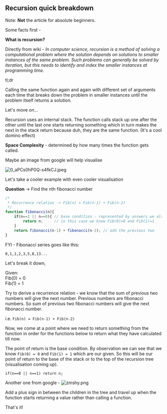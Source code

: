 ## Recursion quick breakdown

Note: **Not** the article for absolute beginners.

Some facts first - 

**What is recursion?**

Directly from wiki - *In computer science, recursion is a method of solving a computational problem where the solution depends on solutions to smaller instances of the same problem. Such problems can generally be solved by iteration, but this needs to identify and index the smaller instances at programming time.*

tl;dr

Calling the same function again and again with different set of arguments each time that breaks down the problem in smaller instances until the problem itself returns a solution.

Let's move on...

Recursion uses an internal stack. The function calls stack up one after the other until the last one starts returning something which in turn makes the next in the stack return because duh, they are the same function. (It's a cool domino effect)

**Space Complexity** - determined by how many times the function gets called.

Maybe an image from google will help visualise

![0_aPCs0hP0Q-s4fkCJ.jpeg](https://cdn.hashnode.com/res/hashnode/image/upload/v1644774979777/cPh-bikRJ.jpeg)

Let's take a cooler example with even cooler visualisation

**Question** -> Find the nth fibonacci number

```javascript
/* 
 * Recurrence relation -> Fib(n) = Fib(n-1) + Fib(n-2)
 */
function fibonacci(n){
    if(n==1 || n==0){ // base condition - represented by answers we already have
        return n;     // in this case we know Fib(0)=0 and Fib(1)=1
    }
    return fibonacci(n-1) + fibonacci(n-2); // add the previous two
}
```

FYI - Fibonacci series goes like this:

`0,1,1,2,3,5,8,13...`

Let's break it down,

Given: <br>
Fib(0) = 0 <br>
Fib(1) = 1  <br>

Try to derive a recurrence relation - we know that the sum of previous two numbers will give the next number. Previous numbers are fibonacci numbers. So sum of previous two fibonacci numbers will give the next fibonacci number.

i.e. `Fib(n) = Fib(n-1) + Fib(n-2)`

Now, we come at a point where we need to return something from the function in order for the functions below to return what they have calculated till now.

The point of return is the base condition. By observation we can see that we know `Fib(0) = 0` and `Fib(1) = 1` which are our given. So this will be our point of return to the base of the stack or to the top of the recursion tree (visualisation coming up).

```
if(n==0 || n==1) return n;
```

Another one from google - 
![zmshy.png](https://cdn.hashnode.com/res/hashnode/image/upload/v1644775978859/3iR8oeyyI.png)

Add a plus sign in between the children in the tree and travel up when the function starts returning a value rather than calling a function. 

That's it!

